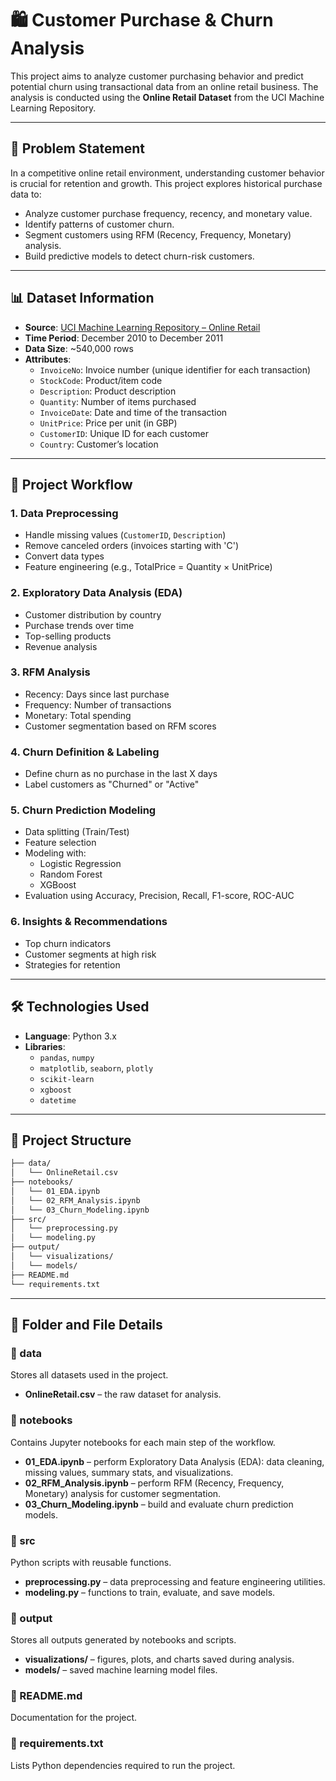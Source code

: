 # 🛍️ Customer Purchase & Churn Analysis

This project aims to analyze customer purchasing behavior and predict potential churn using transactional data from an online retail business. The analysis is conducted using the **Online Retail Dataset** from the UCI Machine Learning Repository.

---

## 📌 Problem Statement

In a competitive online retail environment, understanding customer behavior is crucial for retention and growth. This project explores historical purchase data to:

- Analyze customer purchase frequency, recency, and monetary value.
- Identify patterns of customer churn.
- Segment customers using RFM (Recency, Frequency, Monetary) analysis.
- Build predictive models to detect churn-risk customers.

---

## 📊 Dataset Information

- **Source**: [UCI Machine Learning Repository – Online Retail](https://archive.ics.uci.edu/ml/datasets/online+retail)
- **Time Period**: December 2010 to December 2011
- **Data Size**: ~540,000 rows
- **Attributes**:
  - `InvoiceNo`: Invoice number (unique identifier for each transaction)
  - `StockCode`: Product/item code
  - `Description`: Product description
  - `Quantity`: Number of items purchased
  - `InvoiceDate`: Date and time of the transaction
  - `UnitPrice`: Price per unit (in GBP)
  - `CustomerID`: Unique ID for each customer
  - `Country`: Customer’s location

---

## 🧠 Project Workflow

### 1. Data Preprocessing
- Handle missing values (`CustomerID`, `Description`)
- Remove canceled orders (invoices starting with 'C')
- Convert data types
- Feature engineering (e.g., TotalPrice = Quantity × UnitPrice)

### 2. Exploratory Data Analysis (EDA)
- Customer distribution by country
- Purchase trends over time
- Top-selling products
- Revenue analysis

### 3. RFM Analysis
- Recency: Days since last purchase
- Frequency: Number of transactions
- Monetary: Total spending
- Customer segmentation based on RFM scores

### 4. Churn Definition & Labeling
- Define churn as no purchase in the last X days
- Label customers as "Churned" or "Active"

### 5. Churn Prediction Modeling
- Data splitting (Train/Test)
- Feature selection
- Modeling with:
  - Logistic Regression
  - Random Forest
  - XGBoost
- Evaluation using Accuracy, Precision, Recall, F1-score, ROC-AUC

### 6. Insights & Recommendations
- Top churn indicators
- Customer segments at high risk
- Strategies for retention

---

## 🛠️ Technologies Used

- **Language**: Python 3.x
- **Libraries**:
  - `pandas`, `numpy`
  - `matplotlib`, `seaborn`, `plotly`
  - `scikit-learn`
  - `xgboost`
  - `datetime`

---

## 📁 Project Structure

```bash
├── data/
│   └── OnlineRetail.csv
├── notebooks/
│   └── 01_EDA.ipynb
│   └── 02_RFM_Analysis.ipynb
│   └── 03_Churn_Modeling.ipynb
├── src/
│   └── preprocessing.py
│   └── modeling.py
├── output/
│   └── visualizations/
│   └── models/
├── README.md
└── requirements.txt
```
---
## 📖 Folder and File Details

### 📂 data
Stores all datasets used in the project.  
- **OnlineRetail.csv** – the raw dataset for analysis.

### 📂 notebooks
Contains Jupyter notebooks for each main step of the workflow.  
- **01_EDA.ipynb** – perform Exploratory Data Analysis (EDA): data cleaning, missing values, summary stats, and visualizations.  
- **02_RFM_Analysis.ipynb** – perform RFM (Recency, Frequency, Monetary) analysis for customer segmentation.  
- **03_Churn_Modeling.ipynb** – build and evaluate churn prediction models.

### 📂 src
Python scripts with reusable functions.  
- **preprocessing.py** – data preprocessing and feature engineering utilities.  
- **modeling.py** – functions to train, evaluate, and save models.

### 📂 output
Stores all outputs generated by notebooks and scripts.  
- **visualizations/** – figures, plots, and charts saved during analysis.  
- **models/** – saved machine learning model files.

### 📄 README.md
Documentation for the project.

### 📄 requirements.txt
Lists Python dependencies required to run the project.


